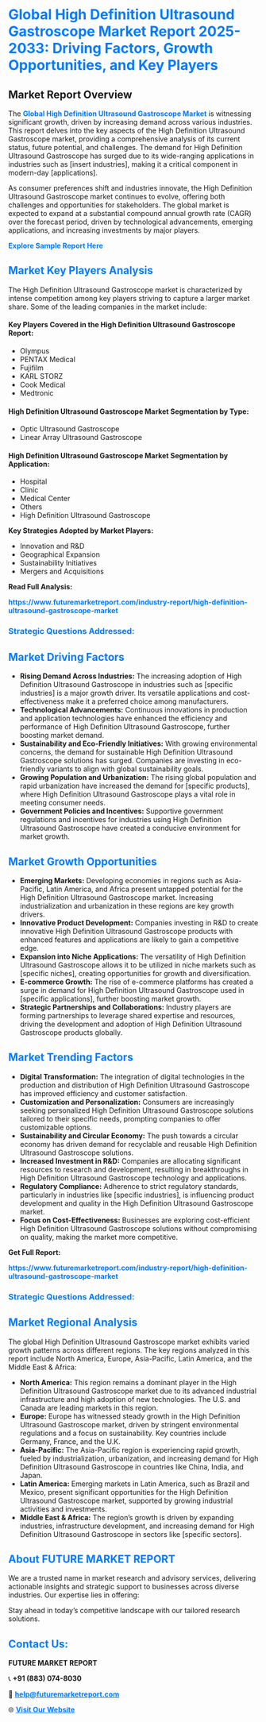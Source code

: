 <h1 style="color: #007BFF;">Global High Definition Ultrasound Gastroscope Market Report 2025-2033: Driving Factors, Growth Opportunities, and Key Players</h1>

<section id="overview">
<h2>Market Report Overview</h2>
<p>The <a href="https://www.futuremarketreport.com/industry-report/high-definition-ultrasound-gastroscope-market" style="color: #007BFF; text-decoration: none;"><strong>Global High Definition Ultrasound Gastroscope Market</strong></a> is witnessing significant growth, driven by increasing demand across various industries. This report delves into the key aspects of the High Definition Ultrasound Gastroscope market, providing a comprehensive analysis of its current status, future potential, and challenges. The demand for High Definition Ultrasound Gastroscope has surged due to its wide-ranging applications in industries such as [insert industries], making it a critical component in modern-day [applications].</p>
<p>As consumer preferences shift and industries innovate, the High Definition Ultrasound Gastroscope market continues to evolve, offering both challenges and opportunities for stakeholders. The global market is expected to expand at a substantial compound annual growth rate (CAGR) over the forecast period, driven by technological advancements, emerging applications, and increasing investments by major players.</p>
</section>

<section id="overview">
<p><a href="https://www.futuremarketreport.com/request-sample/reportId=123973" style="color: #007BFF; text-decoration: none;"><strong>Explore Sample Report Here</strong></a></p>
</section>

<section id="key-players">
<h2 style="color: #007BFF;">Market Key Players Analysis</h2>
<p>The High Definition Ultrasound Gastroscope market is characterized by intense competition among key players striving to capture a larger market share. Some of the leading companies in the market include:</p>
<h4>Key Players Covered in the High Definition Ultrasound Gastroscope Report:</h4>
<ul><li>Olympus</li><li>PENTAX Medical</li><li>Fujifilm</li><li>KARL STORZ</li><li>Cook Medical</li><li>Medtronic</li></ul>
<h4>High Definition Ultrasound Gastroscope Market Segmentation by Type:</h4>
<ul><li>Optic Ultrasound Gastroscope</li><li>Linear Array Ultrasound Gastroscope</li></ul>

<h4>High Definition Ultrasound Gastroscope Market Segmentation by Application:</h4>
<ul><li>Hospital</li><li>Clinic</li><li>Medical Center</li><li>Others</li><li>High Definition Ultrasound Gastroscope</li></ul>
<p><strong>Key Strategies Adopted by Market Players:</strong></p>
<ul>
<li>Innovation and R&D</li>
<li>Geographical Expansion</li>
<li>Sustainability Initiatives</li>
<li>Mergers and Acquisitions</li>
</ul>
</section>

<section>
<p><strong>Read Full Analysis: </strong></p><a href="https://www.futuremarketreport.com/industry-report/high-definition-ultrasound-gastroscope-market" style="color: #007BFF; text-decoration: none;"><strong>https://www.futuremarketreport.com/industry-report/high-definition-ultrasound-gastroscope-market</strong></a>
<h3 style="color: #007BFF;">Strategic Questions Addressed:</h3>
</section>

<section id="driving-factors">
<h2 style="color: #007BFF;">Market Driving Factors</h2>
<ul>
<li><strong>Rising Demand Across Industries:</strong> The increasing adoption of High Definition Ultrasound Gastroscope in industries such as [specific industries] is a major growth driver. Its versatile applications and cost-effectiveness make it a preferred choice among manufacturers.</li>
<li><strong>Technological Advancements:</strong> Continuous innovations in production and application technologies have enhanced the efficiency and performance of High Definition Ultrasound Gastroscope, further boosting market demand.</li>
<li><strong>Sustainability and Eco-Friendly Initiatives:</strong> With growing environmental concerns, the demand for sustainable High Definition Ultrasound Gastroscope solutions has surged. Companies are investing in eco-friendly variants to align with global sustainability goals.</li>
<li><strong>Growing Population and Urbanization:</strong> The rising global population and rapid urbanization have increased the demand for [specific products], where High Definition Ultrasound Gastroscope plays a vital role in meeting consumer needs.</li>
<li><strong>Government Policies and Incentives:</strong> Supportive government regulations and incentives for industries using High Definition Ultrasound Gastroscope have created a conducive environment for market growth.</li>
</ul>
</section>

<section id="growth-opportunities">
<h2 style="color: #007BFF;">Market Growth Opportunities</h2>
<ul>
<li><strong>Emerging Markets:</strong> Developing economies in regions such as Asia-Pacific, Latin America, and Africa present untapped potential for the High Definition Ultrasound Gastroscope market. Increasing industrialization and urbanization in these regions are key growth drivers.</li>
<li><strong>Innovative Product Development:</strong> Companies investing in R&D to create innovative High Definition Ultrasound Gastroscope products with enhanced features and applications are likely to gain a competitive edge.</li>
<li><strong>Expansion into Niche Applications:</strong> The versatility of High Definition Ultrasound Gastroscope allows it to be utilized in niche markets such as [specific niches], creating opportunities for growth and diversification.</li>
<li><strong>E-commerce Growth:</strong> The rise of e-commerce platforms has created a surge in demand for High Definition Ultrasound Gastroscope used in [specific applications], further boosting market growth.</li>
<li><strong>Strategic Partnerships and Collaborations:</strong> Industry players are forming partnerships to leverage shared expertise and resources, driving the development and adoption of High Definition Ultrasound Gastroscope products globally.</li>
</ul>
</section>

<section id="trending-factors">
<h2 style="color: #007BFF;">Market Trending Factors</h2>
<ul>
<li><strong>Digital Transformation:</strong> The integration of digital technologies in the production and distribution of High Definition Ultrasound Gastroscope has improved efficiency and customer satisfaction.</li>
<li><strong>Customization and Personalization:</strong> Consumers are increasingly seeking personalized High Definition Ultrasound Gastroscope solutions tailored to their specific needs, prompting companies to offer customizable options.</li>
<li><strong>Sustainability and Circular Economy:</strong> The push towards a circular economy has driven demand for recyclable and reusable High Definition Ultrasound Gastroscope solutions.</li>
<li><strong>Increased Investment in R&D:</strong> Companies are allocating significant resources to research and development, resulting in breakthroughs in High Definition Ultrasound Gastroscope technology and applications.</li>
<li><strong>Regulatory Compliance:</strong> Adherence to strict regulatory standards, particularly in industries like [specific industries], is influencing product development and quality in the High Definition Ultrasound Gastroscope market.</li>
<li><strong>Focus on Cost-Effectiveness:</strong> Businesses are exploring cost-efficient High Definition Ultrasound Gastroscope solutions without compromising on quality, making the market more competitive.</li>
</ul>
</section>

<section>
<p><strong>Get Full Report: </strong></p><a href="https://www.futuremarketreport.com/industry-report/high-definition-ultrasound-gastroscope-market" style="color: #007BFF; text-decoration: none;"><strong>https://www.futuremarketreport.com/industry-report/high-definition-ultrasound-gastroscope-market</strong></a>
<h3 style="color: #007BFF;">Strategic Questions Addressed:</h3>
</section>


<section id="regional-analysis">
<h2 style="color: #007BFF;">Market Regional Analysis</h2>
<p>The global High Definition Ultrasound Gastroscope market exhibits varied growth patterns across different regions. The key regions analyzed in this report include North America, Europe, Asia-Pacific, Latin America, and the Middle East & Africa:</p>
<ul>
<li><strong>North America:</strong> This region remains a dominant player in the High Definition Ultrasound Gastroscope market due to its advanced industrial infrastructure and high adoption of new technologies. The U.S. and Canada are leading markets in this region.</li>
<li><strong>Europe:</strong> Europe has witnessed steady growth in the High Definition Ultrasound Gastroscope market, driven by stringent environmental regulations and a focus on sustainability. Key countries include Germany, France, and the U.K.</li>
<li><strong>Asia-Pacific:</strong> The Asia-Pacific region is experiencing rapid growth, fueled by industrialization, urbanization, and increasing demand for High Definition Ultrasound Gastroscope in countries like China, India, and Japan.</li>
<li><strong>Latin America:</strong> Emerging markets in Latin America, such as Brazil and Mexico, present significant opportunities for the High Definition Ultrasound Gastroscope market, supported by growing industrial activities and investments.</li>
<li><strong>Middle East & Africa:</strong> The region’s growth is driven by expanding industries, infrastructure development, and increasing demand for High Definition Ultrasound Gastroscope in sectors like [specific sectors].</li>
</ul>
</section>

<footer>
<h2 style="color: #007BFF;">About FUTURE MARKET REPORT</h2>
<p>We are a trusted name in market research and advisory services, delivering actionable insights and strategic support to businesses across diverse industries. Our expertise lies in offering:</p>

<p>Stay ahead in today’s competitive landscape with our tailored research solutions.</p>

<h2 style="color: #007BFF;">Contact Us:</h2>
<p><strong>FUTURE MARKET REPORT</strong></p>
<p>📞 <strong>+91 (883) 074-8030</strong></p>
<p>📧 <strong><a href="mailto:help@futuremarketreport.com" style="color: #007BFF;">help@futuremarketreport.com</a></strong></p>
<p>🌐 <strong><a href="https://www.futuremarketreport.com/" style="color: #007BFF;">Visit Our Website</a></strong></p>
</footer>